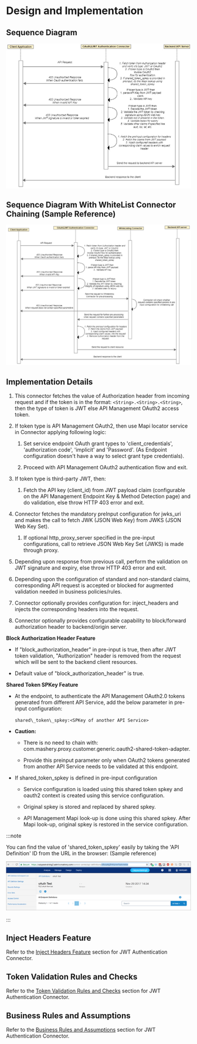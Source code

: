 ﻿---
sidebar_position: 3
---

# Design and Implementation

<head>
  <meta name="guidename" content="API Management"/>
  <meta name="context" content="GUID-334897e6-7971-4cf1-aff5-08f1ca222b38"/>
</head>


## Sequence Diagram

![ref1](../../../Images/oauth2jwtauthconnector_seqdiag.jpg)

## Sequence Diagram With WhiteList Connector Chaining (Sample Reference)

![ref1](../../../Images/oauth2jwtauthconnecto_sampleref.jpg)

## Implementation Details

1. This connector fetches the value of Authorization header from incoming request and if the token is in the format: `<String>.<String>.<String>`, then the type of token is JWT else API Management OAuth2 access token. 

1. If token type is API Management OAuth2, then use Mapi locator service in Connector applying following logic:

   1. Set service endpoint OAuth grant types to 'client\_credentials', 'authorization code', 'implicit' and 'Password'. (As Endpoint configuration doesn't have a way to select grant type credentials). 

   1. Proceed with API Management OAuth2 authentication flow and exit. 

1. If token type is third-party JWT, then: 

   1. Fetch the API key (client\_id) from JWT payload claim (configurable on the API Management Endpoint Key & Method Detection page) and do validation, else throw HTTP 403 error and exit. 

1. Connector fetches the mandatory preInput configuration for jwks\_uri and makes the call to fetch JWK (JSON Web Key) from JWKS (JSON Web Key Set). 

   1. If optional http\_proxy\_server specified in the pre-input configurations, call to retrieve JSON Web Key Set (JWKS) is made through proxy.

1. Depending upon response from previous call, perform the validation on JWT signature and expiry, else throw HTTP 403 error and exit. 

1. Depending upon the configuration of standard and non-standard claims, corresponding API request is accepted or blocked for augmented validation needed in business policies/rules.

1. Connector optionally provides configuration for: inject\_headers and injects the corresponding headers into the request. 

1. Connector optionally provides configurable capability to block/forward authorization header to backend/origin server. 

**Block Authorization Header Feature**

- If "block\_authorization\_header" in pre-input is true, then after JWT token validation, "Authorization" header is removed from the request which will be sent to the backend client resources. 

- Default value of "block\_authorization\_header" is true. 

**Shared Token SPKey Feature**

- At the endpoint, to authenticate the API Management OAuth2.0 tokens generated from different API Service, add the below parameter in pre-input configuration: 

  `shared\_token\_spkey:<SPKey of another API Service>`

- **Caution:** 
  - There is no need to chain with: com.mashery.proxy.customer.generic.oauth2-shared-token-adapter. 

  - Provide this preinput parameter only when OAuth2 tokens generated from another API Service needs to be validated at this endpoint. 

- If shared\_token\_spkey is defined in pre-input configuration 

  - Service configuration is loaded using this shared token spkey and oauth2 context is created using this service configuration. 

  - Original spkey is stored and replaced by shared spkey. 

  - API Management Mapi look-up is done using this shared spkey. After Mapi look-up, original spkey is restored in the service configuration. 

:::note

You can find the value of 'shared\_token\_spkey' easily by taking the 'API Definition' ID from the URL in the browser: (Sample reference)

![ref2](../../../Images/oauth2sharedtokenconnector_sharedtokenspkey.png)

:::

## Inject Headers Feature

Refer to the [Inject Headers Feature](../JWTAuthenticationConnector/Design_and_implementation_13.md) section for JWT Authentication Connector.

## Token Validation Rules and Checks

Refer to the [Token Validation Rules and Checks](../JWTAuthenticationConnector/Design_and_implementation_13.md) section for JWT Authentication Connector. 

## Business Rules and Assumptions

Refer to the [Business Rules and Assumptions](../JWTAuthenticationConnector/Design_and_implementation_13.md) section for JWT Authentication Connector. 
